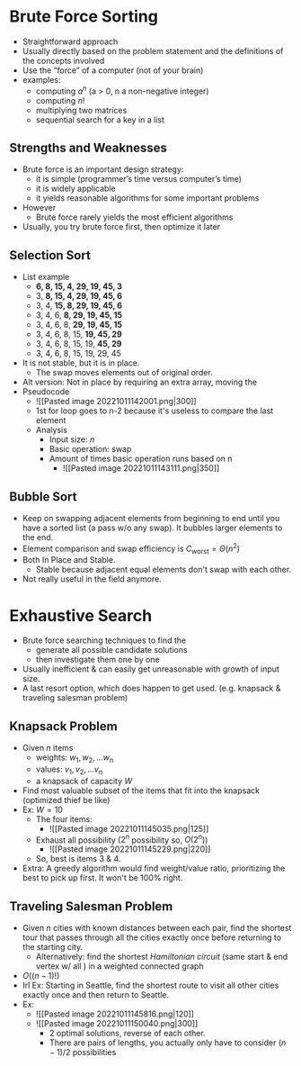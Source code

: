 # Brute Force Sorting
- Straightforward approach
- Usually directly based on the problem statement and the definitions of the concepts involved
- Use the “force” of a computer (not of your brain)
- examples:  
	- computing $a^n$ (a > 0, n a non-negative integer)
	- computing $n!$
	- multiplying two matrices  
	- sequential search for a key in a list
## Strengths and Weaknesses
- Brute force is an important design strategy:
	- it is simple (programmer’s time versus computer’s time)
	- it is widely applicable
	- it yields reasonable algorithms for some important problems
- However
	- Brute force rarely yields the most efficient algorithms
- Usually, you try brute force first, then optimize it later
## Selection Sort
- List example
	- **6, 8, 15, 4, 29, 19, 45, 3**
	- 3, **8, 15, 4, 29, 19, 45, 6**
	- 3, 4, **15, 8, 29, 19, 45, 6**
	- 3, 4, 6, **8, 29, 19, 45, 15**
	- 3, 4, 6, 8, **29, 19, 45, 15**
	- 3, 4, 6, 8, 15, **19, 45, 29**
	- 3, 4, 6, 8, 15, 19, **45, 29**
	-  3, 4, 6, 8, 15, 19, 29, 45
- It is not stable, but it is in place. 
	- The swap moves elements out of original order.
- Alt version: Not in place by requiring an extra array, moving the 
- Pseudocode
	- ![[Pasted image 20221011142001.png|300]]
	- 1st for loop goes to n-2 because it's useless to compare the last element
	- Analysis
		- Input size: $n$
		- Basic operation: $\text{swap}$
		- Amount of times basic operation runs based on n
			- ![[Pasted image 20221011143111.png|350]]
## Bubble Sort
- Keep on swapping adjacent elements from beginning to end until you have a sorted list (a pass w/o any swap). It bubbles larger elements to the end.
- Element comparison and swap efficiency is $C_{\text{worst}}=\Theta(n^2)$
- Both In Place and Stable.
	- Stable because adjacent equal elements don't swap with each other.
- Not really useful in the field anymore.
# Exhaustive Search
- Brute force searching techniques to find the 
	- generate all possible candidate solutions
	- then investigate them one by one
- Usually inefficient & can easily get unreasonable with growth of input size.
- A last resort option, which does happen to get used. (e.g. knapsack & traveling salesman problem)
## Knapsack Problem
- Given $n$ items
	- weights: $w_1, w_2, ... w_n$
	- values: $v_1, v_2, ... v_n$
	- a knapsack of capacity $W$
- Find most valuable subset of the items that fit into the knapsack (optimized thief be like)
- Ex: $W=10$
	- The four items:
		- ![[Pasted image 20221011145035.png|125]]
	- Exhaust all possibility ($2^n$ possibility so, $O(2^n)$)
		- ![[Pasted image 20221011145229.png|220]]
	- So, best is items 3 & 4.
- Extra: A greedy algorithm would find weight/value ratio, prioritizing the best to pick up first. It won't be 100% right.
## Traveling Salesman Problem
- Given $n$ cities with known distances between each pair, find the shortest tour that passes through all the cities exactly once before returning to the starting city.
	- Alternatively: find the shortest *Hamiltonian circuit* (same start & end vertex w/ all ) in a weighted connected graph
- $O((n-1)!)$
- Irl Ex: Starting in Seattle, find the shortest route to visit all other cities exactly once and then return to Seattle.
- Ex: 
	- ![[Pasted image 20221011145816.png|120]]
	- ![[Pasted image 20221011150040.png|300]]
		- 2 optimal solutions, reverse of each other.
		- There are pairs of lengths, you actually only have to consider $(n-1)/2$ possibilities